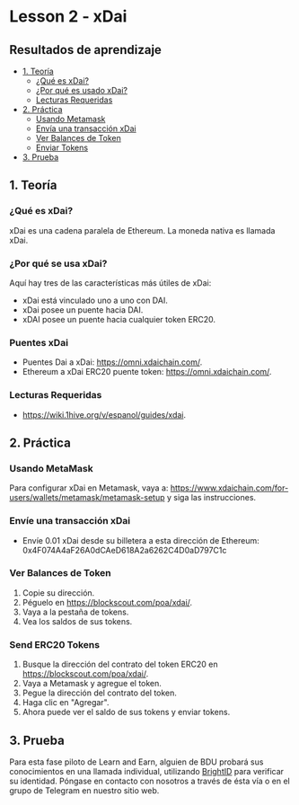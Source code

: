 # Lesson 2 - xDai

## Resultados de aprendizaje
- [1. Teoría](#1.-Teoría)
  - [¿Qué es xDai?](#Que-es-xDai)
  - [¿Por qué es usado xDai?](#Por-que-es-ussdo-xDai)
  - [Lecturas Requeridas](#Lecturas-Requeridas)
- [2. Práctica](#2.-Practica)
  - [Usando Metamask](#Usando-Metamask)
  - [Envía una transacción xDai](#Envia-una-transaccion-xDai)
  - [Ver Balances de Token](#Ver-balances-de-Token)
  - [Enviar Tokens](#Enviar-Tokens)
- [3. Prueba](#3.-Prueba)

## 1. Teoría
### ¿Qué es xDai?
xDai es una cadena paralela de Ethereum. La moneda nativa es llamada xDai. 

### ¿Por qué se usa xDai?
Aquí hay tres de las características más útiles de xDai:
- xDai está vinculado uno a uno con DAI.
- xDai posee un puente hacia DAI.
- xDAI posee un puente hacia cualquier token ERC20.

### Puentes xDai 
- Puentes Dai a xDai: https://omni.xdaichain.com/.
- Ethereum a xDai ERC20 puente token: https://omni.xdaichain.com/.

### Lecturas Requeridas

- https://wiki.1hive.org/v/espanol/guides/xdai.

## 2. Práctica
### Usando MetaMask
Para configurar xDai en Metamask, vaya a: https://www.xdaichain.com/for-users/wallets/metamask/metamask-setup y siga las instrucciones.

### Envíe una transacción xDai
- Envíe 0.01 xDai desde su billetera a esta dirección de Ethereum: 0x4F074A4aF26A0dCAeD618A2a6262C4D0aD797C1c

### Ver Balances de Token
1. Copie su dirección.
 2. Péguelo en https://blockscout.com/poa/xdai/.
 3. Vaya a la pestaña de tokens.
 4. Vea los saldos de sus tokens.

### Send ERC20 Tokens
1. Busque la dirección del contrato del token ERC20 en https://blockscout.com/poa/xdai/.
 2. Vaya a Metamask y agregue el token.
 3. Pegue la dirección del contrato del token.
 4. Haga clic en "Agregar".
 5. Ahora puede ver el saldo de sus tokens y enviar tokens.

## 3. Prueba
Para esta fase piloto de Learn and Earn, alguien de BDU probará sus conocimientos en una llamada individual, utilizando [BrightID](https://www.brightid.org/) para verificar su identidad.  Póngase en contacto con nosotros a través de ésta vía o en el grupo de Telegram en nuestro sitio web.

